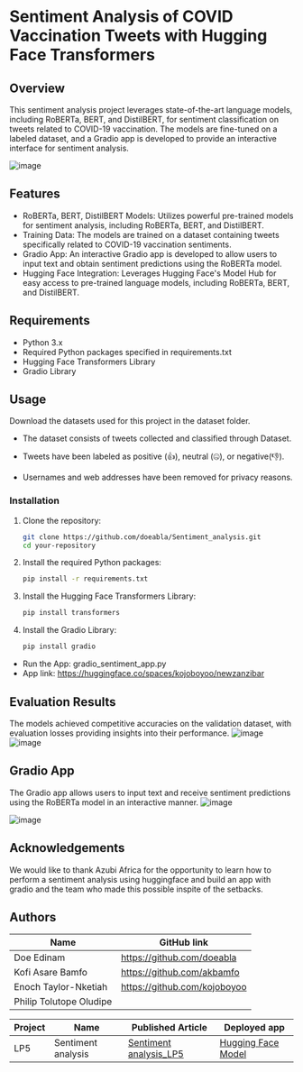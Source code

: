 # Sentiment Analysis of COVID Vaccination Tweets with Hugging Face Transformers
## Overview
This sentiment analysis project leverages state-of-the-art language models, including RoBERTa, BERT, and DistilBERT, for sentiment classification on tweets related to COVID-19 vaccination. The models are fine-tuned on a labeled dataset, and a Gradio app is developed to provide an interactive interface for sentiment analysis. 

![image](https://github.com/doeabla/Sentiment_analysis/assets/137217264/0f3b372c-b486-415b-91ad-f35d38983a0a)

## Features
* RoBERTa, BERT, DistilBERT Models: Utilizes powerful pre-trained models for sentiment analysis, including RoBERTa, BERT, and DistilBERT.
* Training Data: The models are trained on a dataset containing tweets specifically related to COVID-19 vaccination sentiments.
* Gradio App: An interactive Gradio app is developed to allow users to input text and obtain sentiment predictions using the RoBERTa model.
* Hugging Face Integration: Leverages Hugging Face's Model Hub for easy access to pre-trained language models, including RoBERTa, BERT, and DistilBERT.

## Requirements
* Python 3.x
* Required Python packages specified in requirements.txt
* Hugging Face Transformers Library
* Gradio Library

## Usage
Download the datasets used for this project in the dataset folder. 
* The dataset consists of tweets collected and classified through Dataset.

* Tweets have been labeled as positive (👍), neutral (🤐), or negative(👎).

* Usernames and web addresses have been removed for privacy reasons.
### Installation

1. Clone the repository:

    ```bash
    git clone https://github.com/doeabla/Sentiment_analysis.git
    cd your-repository
    ```

2. Install the required Python packages:

    ```bash
    pip install -r requirements.txt
    ```

3. Install the Hugging Face Transformers Library:

    ```bash
    pip install transformers
    ```

4. Install the Gradio Library:

    ```bash
    pip install gradio
    ```

* Run the App: gradio_sentiment_app.py
* App link: https://huggingface.co/spaces/kojoboyoo/newzanzibar 

## Evaluation Results
The models achieved competitive accuracies on the validation dataset, with evaluation losses providing insights into their performance.
![image](https://github.com/doeabla/Sentiment_analysis/assets/137217264/bd9dfa3d-21c9-4fa8-a03d-7ee8013192d3)
![image](https://github.com/doeabla/Sentiment_analysis/assets/137217264/99064a38-14c7-4b1d-802c-6744dd8f4c35)

## Gradio App
The Gradio app allows users to input text and receive sentiment predictions using the RoBERTa model in an interactive manner.
![image](https://github.com/doeabla/Sentiment_analysis/assets/137217264/781c43ca-accd-42ee-ac62-fc908d67d1a5)

![image](https://github.com/doeabla/Sentiment_analysis/assets/137217264/9159f3a6-afd1-4df0-94f9-2aab8856357c)

## Acknowledgements
We would like to thank Azubi Africa for the opportunity to learn how to perform a sentiment analysis using huggingface and build an app with gradio and the team who made this possible inspite of the setbacks.

## Authors
| Name | GitHub link |
| ---- | ---- |
| Doe Edinam                   | https://github.com/doeabla         |
| Kofi Asare Bamfo             | https://github.com/akbamfo         |
| Enoch Taylor-Nketiah         | https://github.com/kojoboyoo       |
| Philip Tolutope Oludipe       |        |




| Project |	Name |	Published Article |	Deployed app|
| ---- | -----| ----- | -----|
| LP5	| Sentiment analysis |	[Sentiment analysis_LP5](https://medium.com/@eadoe97/empowering-retail-businesses-the-retail-store-sales-prediction-app-2b0a8fbaba80) |[Hugging Face Model](https://huggingface.co/spaces/kojoboyoo/newzanzibar) |
